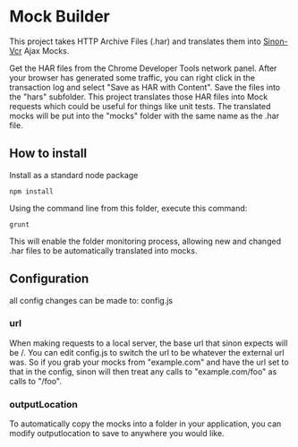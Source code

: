 # Mock Builder

This project takes HTTP Archive Files (.har) and translates them into [Sinon-Vcr](https://github.com/lunchtime-labs/sinon-vcr/) Ajax Mocks.

Get the HAR files from the Chrome Developer Tools network panel.  After your browser has generated some traffic,
you can right click in the transaction log and select "Save as HAR with Content".  Save the files into the "hars"
subfolder.  This project translates those HAR files into Mock requests which could be useful for things like
unit tests.  The translated mocks will be put into the "mocks" folder with the same name as the .har file.

## How to install

Install as a standard node package

    npm install

Using the command line from this folder, execute this command:

    grunt

This will enable the folder monitoring process, allowing new and changed .har files to be automatically
translated into mocks.

## Configuration

all config changes can be made to:
    config.js

### url

When making requests to a local server, the base url that sinon expects will be /.
You can edit config.js to switch the url to be whatever the external url was.
So if you grab your mocks from "example.com" and have the url set to that in the config,
sinon will then treat any calls to "example.com/foo" as calls to "/foo".

### outputLocation

To automatically copy the mocks into a folder in your application, you can modify
outputlocation to save to anywhere you would like.


